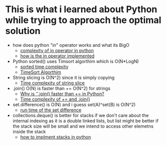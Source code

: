 # This is what i learned about Python while trying to approach the optimal solution

- how does python "in" operator works and what its BigO
    - [complexity of in operator in python](https://stackoverflow.com/questions/13884177/complexity-of-in-operator-in-python)
    - [how is the in operator implemented](https://stackoverflow.com/questions/53542860/in-python-how-is-the-in-operator-implemented-to-work-does-it-use-the-next-me)
- Python sorted() uses Timsort algorthim which is O(N*LogN)
    - [sorted time complexity](https://stackoverflow.com/a/14434514)
    - [TimeSort Algorthim](https://en.wikipedia.org/wiki/Timsort)
- String slicing is O(N^2) since it is simply copying
    - [Time complexity of string slice](https://stackoverflow.com/a/35181399)
- .join() O(N) is faster than += O(N^2) for strings
    - [Why is ''.join() faster than += in Python?](https://stackoverflow.com/questions/39312099/why-is-join-faster-than-in-python)
    - [Time complexity of += and .join()](https://stackoverflow.com/questions/34008010/is-the-time-complexity-of-iterative-string-append-actually-on2-or-on)
- set.difference() is O(N) and i guess set(A)^set(B) is O(N^2)
    - [run time of the set difference](https://stackoverflow.com/questions/48044353/what-is-the-run-time-of-the-set-difference-function-in-python)
- collections.deque() is better for stacks if we don't care about the internal indexing as it is a double linked lists, but list might be better if the stack size will be small and we intend to access other elemetns inside the stack
    - [how to implment stacks in python](https://realpython.com/how-to-implement-python-stack/#using-collectionsdeque-to-create-a-python-stack)